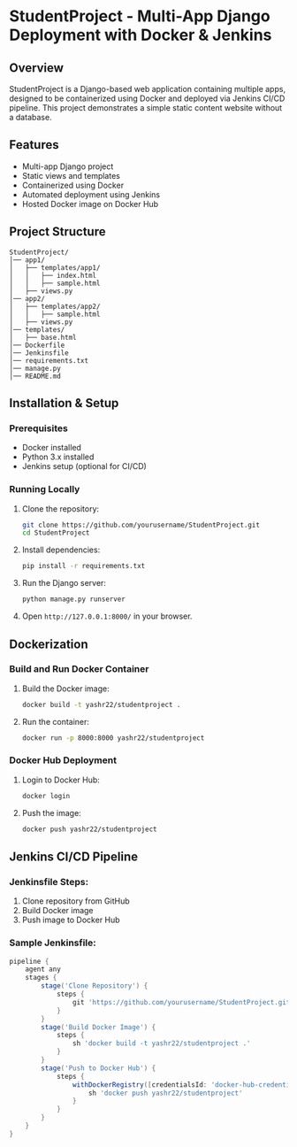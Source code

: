 # StudentProject - Multi-App Django Deployment with Docker & Jenkins

## Overview
StudentProject is a Django-based web application containing multiple apps, designed to be containerized using Docker and deployed via Jenkins CI/CD pipeline. This project demonstrates a simple static content website without a database.

## Features
- Multi-app Django project
- Static views and templates
- Containerized using Docker
- Automated deployment using Jenkins
- Hosted Docker image on Docker Hub

## Project Structure
```
StudentProject/
│── app1/
│   ├── templates/app1/
│   │   ├── index.html
│   │   ├── sample.html
│   ├── views.py
│── app2/
│   ├── templates/app2/
│   │   ├── sample.html
│   ├── views.py
│── templates/
│   ├── base.html
│── Dockerfile
│── Jenkinsfile
│── requirements.txt
│── manage.py
│── README.md
```

## Installation & Setup
### Prerequisites
- Docker installed
- Python 3.x installed
- Jenkins setup (optional for CI/CD)

### Running Locally
1. Clone the repository:
   ```sh
   git clone https://github.com/yourusername/StudentProject.git
   cd StudentProject
   ```
2. Install dependencies:
   ```sh
   pip install -r requirements.txt
   ```
3. Run the Django server:
   ```sh
   python manage.py runserver
   ```
4. Open `http://127.0.0.1:8000/` in your browser.

## Dockerization
### Build and Run Docker Container
1. Build the Docker image:
   ```sh
   docker build -t yashr22/studentproject .
   ```
2. Run the container:
   ```sh
   docker run -p 8000:8000 yashr22/studentproject
   ```

### Docker Hub Deployment
1. Login to Docker Hub:
   ```sh
   docker login
   ```
2. Push the image:
   ```sh
   docker push yashr22/studentproject
   ```

## Jenkins CI/CD Pipeline
### Jenkinsfile Steps:
1. Clone repository from GitHub
2. Build Docker image
3. Push image to Docker Hub

### Sample Jenkinsfile:
```groovy
pipeline {
    agent any
    stages {
        stage('Clone Repository') {
            steps {
                git 'https://github.com/yourusername/StudentProject.git'
            }
        }
        stage('Build Docker Image') {
            steps {
                sh 'docker build -t yashr22/studentproject .'
            }
        }
        stage('Push to Docker Hub') {
            steps {
                withDockerRegistry([credentialsId: 'docker-hub-credentials', url: '']) {
                    sh 'docker push yashr22/studentproject'
                }
            }
        }
    }
}
```

